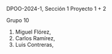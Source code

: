 DPOO-2024-1, Sección 1
Proyecto 1 + 2 

Grupo 10
1. Miguel Flórez, 
2. Carlos Ramírez,
3. Luis Contreras,


